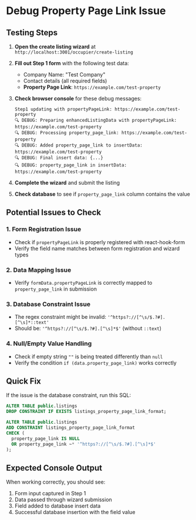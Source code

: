 # Debug Property Page Link Issue

## Testing Steps

1. **Open the create listing wizard** at `http://localhost:3001/occupier/create-listing`

2. **Fill out Step 1 form** with the following test data:
   - Company Name: "Test Company"
   - Contact details (all required fields)
   - **Property Page Link**: `https://example.com/test-property`

3. **Check browser console** for these debug messages:
   ```
   Step1 updating with propertyPageLink: https://example.com/test-property
   🔍 DEBUG: Preparing enhancedListingData with propertyPageLink: https://example.com/test-property
   🔍 DEBUG: Processing property_page_link: https://example.com/test-property
   🔍 DEBUG: Added property_page_link to insertData: https://example.com/test-property
   🔍 DEBUG: Final insert data: {...}
   🔍 DEBUG: property_page_link in insertData: https://example.com/test-property
   ```

4. **Complete the wizard** and submit the listing

5. **Check database** to see if `property_page_link` column contains the value

## Potential Issues to Check

### 1. Form Registration Issue
- Check if `propertyPageLink` is properly registered with react-hook-form
- Verify the field name matches between form registration and wizard types

### 2. Data Mapping Issue
- Verify `formData.propertyPageLink` is correctly mapped to `property_page_link` in submission

### 3. Database Constraint Issue
- The regex constraint might be invalid: `'^https?://[^\s/$.?#].[^\s]*::text'`
- Should be: `'^https?://[^\s/$.?#].[^\s]*$'` (without `::text`)

### 4. Null/Empty Value Handling
- Check if empty string `""` is being treated differently than `null`
- Verify the condition `if (data.property_page_link)` works correctly

## Quick Fix

If the issue is the database constraint, run this SQL:

```sql
ALTER TABLE public.listings 
DROP CONSTRAINT IF EXISTS listings_property_page_link_format;

ALTER TABLE public.listings 
ADD CONSTRAINT listings_property_page_link_format 
CHECK (
  property_page_link IS NULL 
  OR property_page_link ~* '^https?://[^\s/$.?#].[^\s]*$'
);
```

## Expected Console Output

When working correctly, you should see:
1. Form input captured in Step 1
2. Data passed through wizard submission
3. Field added to database insert data
4. Successful database insertion with the field value